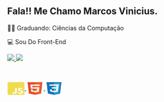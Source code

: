 ## Fala!! Me Chamo Marcos Vinicius.

🧑‍🎓 Graduando: Ciências da Computação

 💻 Sou Do Front-End

<div>
  <a href="https://github.com/Marcosnbk">
  <img height="180em" src="https://github-readme-stats.vercel.app/api?username=Marcosnbk&show_icons=true&theme=radical&include_all_commits=true&count_private=true"/>
  <img height="180em" src="https://github-readme-stats.vercel.app/api/top-langs/?username=Marcosnbk&layout=compact&langs_count=7&theme=radical"/>
</div>

##

<div style="display: inline_block"><br>
  <img align="center" alt="Js" height="30" width="40" src="https://raw.githubusercontent.com/devicons/devicon/master/icons/javascript/javascript-plain.svg">
   <img align="center" alt="HTML" height="30" width="40" src="https://raw.githubusercontent.com/devicons/devicon/master/icons/html5/html5-original.svg">
  <img align="center" alt="CSS" height="30" width="40" src="https://raw.githubusercontent.com/devicons/devicon/master/icons/css3/css3-original.svg">

